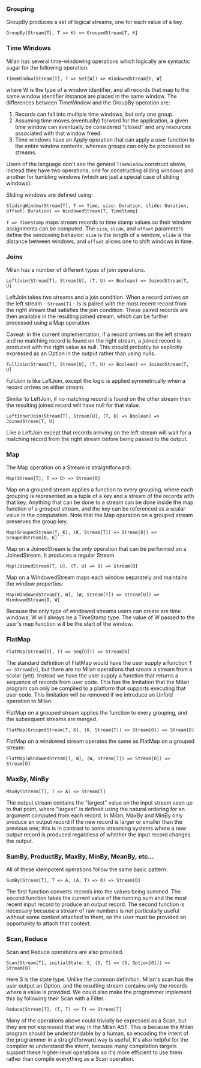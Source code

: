 ### Grouping
GroupBy produces a set of logical streams, one for each value of a key.
```
GroupBy(Stream[T], T => K) => GroupedStream[T, K]
```

### Time Windows
Milan has several time-windowing operations which logically are syntactic sugar for the following operation:
```
TimeWindow(Stream[T], T => Set[W]) => WindowedStream[T, W]
```
where W is the type of a window identifier, and all records that map to the same window identifier instance are placed in the same window.
The differences between TimeWindow and the GroupBy operation are:
1. Records can fall into multiple time windows, but only one group.
2. Assuming time moves (eventually) forward for the application, a given time window can eventually be considered "closed" and any resources associated with that window freed.
3. Time windows have an Apply operation that can apply a user function to the entire window contents, whereas groups can only be processed as streams.

Users of the language don't see the general `TimeWindow` construct above, instead they have two operations, one for constructing sliding windows and another for tumbling windows (which are just a special case of sliding windows).

Sliding windows are defined using:
```
SlidingWindow(Stream[T], T => Time, size: Duration, slide: Duration, offset: Duration) => WindowedStream[T, TimeStamp]
```
`T => TimeStamp` maps stream records to time stamp values so their window assignments can be computed.
The `size`, `slide`, and `offset` parameters define the windowing behavior: `size` is the length of a window, `slide` is the distance between windows, and `offset` allows one to shift windows in time.

### Joins

Milan has a number of different types of join operations.

```
LeftJoin(Stream[T], Stream[U], (T, U) => Boolean) => JoinedStream[T, U]
```
LeftJoin takes two streams and a join condition.
When a record arrives on the left stream - `Stream[T]` - is is paired with the most recent record from the right stream that satisfies the join condition.
These paired records are then available in the resulting joined stream, which can be further processed using a Map operation.

Caveat: in the current implementation, if a record arrives on the left stream and no matching record is found on the right stream, a joined record is produced with the right value as null.
This should probably be explicitly expressed as an Option in the output rather than using nulls.

```
FullJoin(Stream[T], Stream[U], (T, U) => Boolean) => JoinedStream[T, U]
```
FullJoin is like LeftJoin, except the logic is applied symmetrically when a record arrives on either stream.

Similar to LeftJoin, if no matching record is found on the other stream then the resulting joined record will have null for that value.

```
LeftInnerJoin(Stream[T], Stream[U], (T, U) => Boolean) => JoinedStream[T, U]
```
Like a LeftJoin except that records arriving on the left stream will wait for a matching record from the right stream before being passed to the output.

### Map
The Map operation on a Stream is straightforward:
```
Map(Stream[T], T => O) => Stream[O]
```

Map on a grouped stream applies a function to every grouping, where each grouping is represented as a tuple of a key and a stream of the records with that key.
Anything that can be done to a stream can be done inside the map function of a grouped stream, and the key can be referenced as a scalar value in the computation.
Note that the Map operation on a grouped stream preserves the group key.
```
Map(GroupedStream[T, K], (K, Stream[T]) => Stream[O]) => GroupedStream[O, K]```
```

Map on a JoinedStream is the *only* operation that can be performed on a JoinedStream.
It produces a regular Stream.
```
Map(JoinedStream[T, U], (T, U) => O) => Stream[O]
```

Map on a WindowedStream maps each window separately and maintains the window properties:
```
Map(WindowedStream[T, W], (W, Stream[T]) => Stream[O]) => WindowedStream[O, W]
```
Because the only type of windowed streams users can create are time windows, W will always be a TimeStamp type.
The value of W passed to the user's map function will be the start of the window.

### FlatMap
```
FlatMap(Stream[T], (T => Seq[O])) => Stream[O]
```
The standard definition of FlatMap would have the user supply a function `T => Stream[O]`, but there are no Milan operations that create a stream from a scalar (yet).
Instead we have the user supply a function that returns a sequence of records from user code.
This has the limitation that the Milan program can only be compiled to a platform that supports executing that user code.
This limitation will be removed if we introduce an Unfold operation to Milan.

FlatMap on a grouped stream applies the function to every grouping, and the subsequent streams are merged.
```
FlatMap(GroupedStream[T, K], (K, Stream[T]) => Stream[O]) => Stream[O]
```


FlatMap on a windowed stream operates the same as FlatMap on a grouped stream:
```
FlatMap(WindowedStream[T, W], (W, Stream[T]) => Stream[O]) => Stream[O]
```


### MaxBy, MinBy
```
MaxBy(Stream[T], T => A) => Stream[T]
```
The output stream contains the "largest" value on the input stream seen up to that point, where "largest" is defined using the natural ordering for an argument computed from each record.
In Milan, MaxBy and MinBy only produce an output record if the new record is larger or smaller than the previous one; this is in contrast to some streaming systems where a new output record is produced regardless of whether the input record changes the output.

### SumBy, ProductBy, MaxBy, MinBy, MeanBy, etc...
All of these idempotent operations follow the same basic pattern:
```
SumBy(Stream[T], T => A, (A, T) => O) => Stream[O]
```
The first function converts records into the values being summed.
The second function takes the current value of the running sum and the most recent input record to produce an output record.
The second function is necessary because a stream of raw numbers is not particularly useful without some context attached to them, so the user must be provided an opportunity to attach that context.

### Scan, Reduce

Scan and Reduce operations are also provided.

```
Scan(Stream[T], initialState: S, (S, T) => (S, Option[O])) => Stream[O]
```
Here S is the state type.
Unlike the common definition, Milan's scan has the user output an Option, and the resulting stream contains only the
records where a value is provided.
We could also make the programmer implement this by following their Scan with a Filter. 

```
Reduce(Stream[T], (T, T) => T) => Stream[T]
```

Many of the operations above could trivially be expressed as a Scan, but they are not expressed that way in the Milan AST.
This is because the Milan program should be understandable by a human, so encoding the intent of the programmer in a straightforward way is useful.
It's also helpful for the compiler to understand the intent, because many compilation targets support these higher-level operations so it's more efficient to use them rather than compile everything as a Scan operation.
